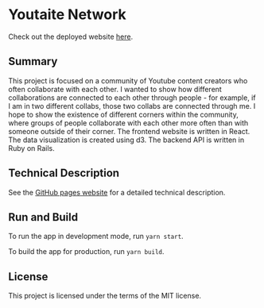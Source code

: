 # Youtaite Network

Check out the deployed website [here](https://youtaite-network.netlify.app).

## Summary

This project is focused on a community of Youtube content creators who often collaborate with each other. I wanted to show how different collaborations are connected to each other through people - for example, if I am in two different collabs, those two collabs are connected through me. I hope to show the existence of different corners within the community, where groups of people collaborate with each other more often than with someone outside of their corner. The frontend website is written in React. The data visualization is created using d3. The backend API is written in Ruby on Rails.

## Technical Description

See the [GitHub pages website](https://eberleant.github.io/youtaite-network-client) for a detailed technical description.

## Run and Build

To run the app in development mode, run `yarn start`.

To build the app for production, run `yarn build`.

## License
This project is licensed under the terms of the MIT license.
